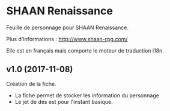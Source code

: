 # SHAAN Renaissance

Feuille de personnage pour SHAAN Renaissance.
 
Plus d'informations : http://www.shaan-rpg.com/

Elle est en français mais comporte le moteur de traduction i18n.

## v1.0 (2017-11-08)

Création de la fiche.

  * La fiche permet de stocker les information du personnage
  * Le jet de dés est pour l'instant basique. 
